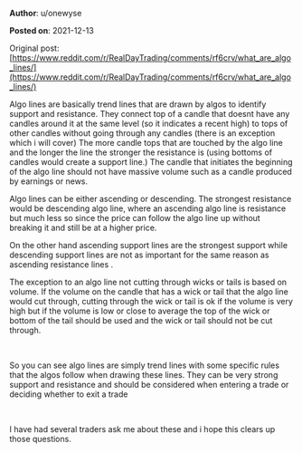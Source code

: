 **Author**: u/onewyse

**Posted on**: 2021-12-13

Original post: [https://www.reddit.com/r/RealDayTrading/comments/rf6crv/what_are_algo_lines/](https://www.reddit.com/r/RealDayTrading/comments/rf6crv/what_are_algo_lines/)

Algo lines are basically trend lines that are drawn by algos to identify support and resistance.  They connect top of  a candle that doesnt have any candles around it at the same level (so it indicates a recent high)  to tops of other candles without going through any candles (there is an exception which i will cover) The more candle tops that are touched by the algo line and the longer the line the stronger the resistance  is (using bottoms of candles would create a support line.)  The candle that initiates the beginning of the algo line should not have massive volume such as a candle produced by earnings or news.

Algo lines can be either ascending or descending. The strongest resistance would be descending algo line, where an ascending algo line is resistance but much less so since the price can follow the algo line up without breaking it and still be at a higher price.

On the other hand ascending support lines are the strongest support while descending support lines are not as important for the same reason as ascending resistance lines .

The exception to an algo line  not cutting through wicks or tails is based on volume. If the volume on the candle that has a wick or tail that the algo line would cut through, cutting through the wick or tail is ok if the volume is very high but if the volume is low or close to average the top of the wick or bottom of the tail should be used and the wick or tail should not be cut through.

&#x200B;

So you can see algo lines are simply trend lines with some specific rules that the algos follow when drawing these lines. They can be very strong support and resistance and should be considered when entering a trade or deciding whether to exit a trade

&#x200B;

I have had several traders ask me about these and i hope this clears up those questions.